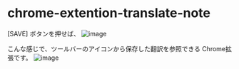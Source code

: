 # chrome-extention-translate-note
[SAVE] ボタンを押せば、
![image](https://github.com/nakagaw/chrome-extention-translate-note/assets/6017747/3bc96ee1-6877-4e98-a02c-56874106878e)

こんな感じで、ツールバーのアイコンから保存した翻訳を参照できる Chrome拡張です。
![image](https://github.com/nakagaw/chrome-extention-translate-note/assets/6017747/7cd78cec-4611-40ae-b0a8-87a9e9ac4afa)

